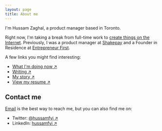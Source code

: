 ```yaml
---
layout: page
title: About me
---
```


I'm Hussam Zaghal, a product manager based in Toronto.

Right now, I'm taking a break from full-time work to [create things on the Internet](/now). Previously, I was a product manager at [Shakepay](https://www.shakepay.com/) and a Founder in Residence at [Entrepreneur First](https://www.joinef.com/).

A few links you might find interesting:

* [What I'm doing now ↗](/now)
* [Writing ↗](/writing)
* [My story ↗](/my-story)
* [View my resume ↗](/resume.pdf)

## Contact me

[Email](mailto:h@zaghal.ca) is the best way to reach me, but you can also find me on:

* Twitter: [@hussamfyi ↗](https://www.twitter.com/hussamfyi)
* LinkedIn: [hussamfyi ↗](https://www.linkedin.com/in/hussamfyi)
